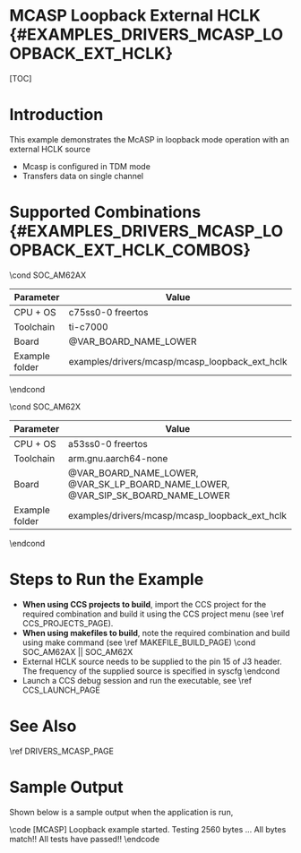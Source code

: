 # MCASP Loopback External HCLK {#EXAMPLES_DRIVERS_MCASP_LOOPBACK_EXT_HCLK}

[TOC]

# Introduction

This example demonstrates the McASP in loopback mode operation with an external
HCLK source

- Mcasp is configured in TDM mode
- Transfers data on single channel

# Supported Combinations {#EXAMPLES_DRIVERS_MCASP_LOOPBACK_EXT_HCLK_COMBOS}

\cond SOC_AM62AX

 Parameter      | Value
 ---------------|-----------
 CPU + OS       | c75ss0-0 freertos
 Toolchain      | ti-c7000
 Board          | @VAR_BOARD_NAME_LOWER
 Example folder | examples/drivers/mcasp/mcasp_loopback_ext_hclk

\endcond

\cond SOC_AM62X

 Parameter      | Value
 ---------------|-----------
 CPU + OS       | a53ss0-0 freertos             |
 Toolchain      | arm.gnu.aarch64-none
 Board          | @VAR_BOARD_NAME_LOWER, @VAR_SK_LP_BOARD_NAME_LOWER, @VAR_SIP_SK_BOARD_NAME_LOWER
 Example folder | examples/drivers/mcasp/mcasp_loopback_ext_hclk

\endcond

# Steps to Run the Example

- **When using CCS projects to build**, import the CCS project for the required combination
  and build it using the CCS project menu (see \ref CCS_PROJECTS_PAGE).
- **When using makefiles to build**, note the required combination and build using
  make command (see \ref MAKEFILE_BUILD_PAGE)
\cond SOC_AM62AX || SOC_AM62X
- External HCLK source needs to be supplied to the pin 15 of J3 header. The frequency of
the supplied source is specified in syscfg
\endcond
- Launch a CCS debug session and run the executable, see \ref CCS_LAUNCH_PAGE

# See Also

\ref DRIVERS_MCASP_PAGE

# Sample Output

Shown below is a sample output when the application is run,

\code
[MCASP] Loopback example started. Testing 2560 bytes ...
All bytes match!!
All tests have passed!!
\endcode

